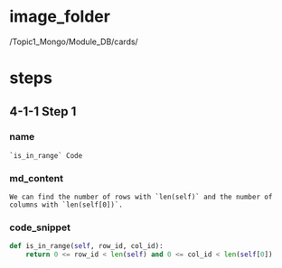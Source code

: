 # image_folder
/Topic1_Mongo/Module_DB/cards/

# steps

## 4-1-1 Step 1

### name
```
`is_in_range` Code
```

### md_content
```
We can find the number of rows with `len(self)` and the number of columns with `len(self[0])`. 
```

### code_snippet
```python
def is_in_range(self, row_id, col_id):
    return 0 <= row_id < len(self) and 0 <= col_id < len(self[0])
```

